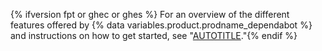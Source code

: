 {% ifversion fpt or ghec or ghes %}
For an overview of the different features offered by {% data variables.product.prodname_dependabot %} and instructions on how to get started, see "[AUTOTITLE](/code-security/getting-started/dependabot-quickstart-guide)."{% endif %}